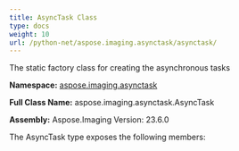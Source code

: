 ```yaml
---
title: AsyncTask Class
type: docs
weight: 10
url: /python-net/aspose.imaging.asynctask/asynctask/
---
```


The static factory class for creating the asynchronous tasks

**Namespace:** [aspose.imaging.asynctask](/imaging/python-net/aspose.imaging.asynctask/)

**Full Class Name:** aspose.imaging.asynctask.AsyncTask

**Assembly:**  Aspose.Imaging Version: 23.6.0

The AsyncTask type exposes the following members:

